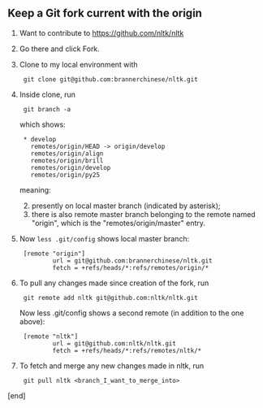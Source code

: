 ## Keep a Git fork current with the origin

1. Want to contribute to https://github.com/nltk/nltk

1. Go there and click Fork. 

1. Clone to my local environment with 

        git clone git@github.com:brannerchinese/nltk.git 

1. Inside clone, run 

        git branch -a

   which shows:

        * develop
          remotes/origin/HEAD -> origin/develop
          remotes/origin/align
          remotes/origin/brill
          remotes/origin/develop
          remotes/origin/py25

   meaning:

     2. presently on local master branch (indicated by asterisk);
     2. there is also remote master branch belonging to the remote named "origin", which is the "remotes/origin/master" entry. 

1. Now `less .git/config` shows local master branch:

        [remote "origin"]
                url = git@github.com:brannerchinese/nltk.git
                fetch = +refs/heads/*:refs/remotes/origin/*

1. To pull any changes made since creation of the fork, run

        git remote add nltk git@github.com:nltk/nltk.git

   Now less .git/config shows a second remote (in addition to the one above):

        [remote "nltk"]
                url = git@github.com:nltk/nltk.git
                fetch = +refs/heads/*:refs/remotes/nltk/*

1. To fetch and merge any new changes made in nltk, run 

        git pull nltk <branch_I_want_to_merge_into>

[end]
